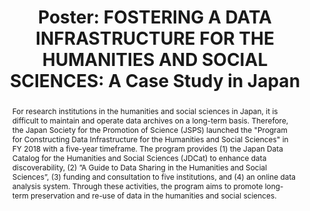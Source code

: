 ---
abstract: For research institutions in the humanities and social sciences in Japan,
  it is difficult to maintain and operate data archives on a long-term basis. Therefore,
  the Japan Society for the Promotion of Science (JSPS) launched the "Program for
  Constructing Data Infrastructure for the Humanities and Social Sciences" in FY 2018
  with a five-year timeframe. The program provides (1) the Japan Data Catalog for
  the Humanities and Social Sciences (JDCat) to enhance data discoverability, (2)
  ”A Guide to Data Sharing in the Humanities and Social Sciences”, (3) funding and
  consultation to five institutions, and (4) an online data analysis system. Through
  these activities, the program aims to promote long-term preservation and re-use
  of data in the humanities and social sciences.
creators:
- Ikeuchi, Ui
date: null
document_url: https://az659834.vo.msecnd.net/eventsairwesteuprod/production-inconference-public/b31f0378876e4abd8e74ae19899d8d51
grand_parent: iPRES
institutions:
- Japan Society for the Promotion of Science (JSPS)
keywords:
- data infrastructure
- hss
- closs-search system
landing_page_url: null
language: eng
layout: publication
license: CC-BY 4.0 International
notes_url: null
parent: iPRES 2022
publication_type: poster
size: null
slides_url: null
source_name: iPRES
title: 'Poster: FOSTERING A DATA INFRASTRUCTURE FOR THE HUMANITIES AND SOCIAL SCIENCES:
  A Case Study in Japan'
year: 2022
---